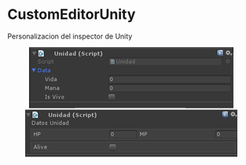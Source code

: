# CustomEditorUnity
Personalizacion del inspector de Unity

<p align="center"><img src="https://github.com/MoonAntonio/CustomEditorUnity/blob/master/res/customEditorPrev01.png?raw=true"><img src="https://github.com/MoonAntonio/CustomEditorUnity/blob/master/res/customEditorPrev02.png?raw=true"></p>
